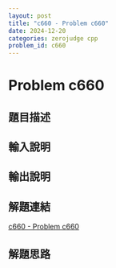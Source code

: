 ```yaml
---
layout: post
title: "c660 - Problem c660"
date: 2024-12-20
categories: zerojudge cpp
problem_id: c660
---
```


# Problem c660

## 題目描述



## 輸入說明



## 輸出說明



## 解題連結

[c660 - Problem c660](https://zerojudge.tw/ShowProblem?problemid=c660)

## 解題思路

